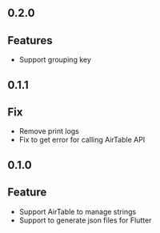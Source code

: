## 0.2.0

Features
---
* Support grouping key

## 0.1.1

Fix 
---
* Remove print logs
* Fix to get error for calling AirTable API


## 0.1.0

Feature 
---
* Support AirTable to manage strings
* Support to generate json files for Flutter
